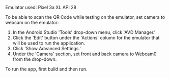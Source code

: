 Emulator used: Pixel 3a XL API 28

To be able to scan the QR Code while testing on the emulator, set camera to webcam on the emulator:
1. In the Android Studio 'Tools' drop-down menu, click 'AVD Manager.'
2. Click the 'Edit' button under the 'Actions' column for the emulator that will be used to run the application.
3. Click 'Show Advanced Settings.'
4. Under the 'Camera' section, set front and back camera to Webcam0 from the drop-down.

To run the app, first build and then run.
